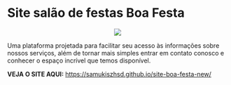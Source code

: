 # Site salão de festas Boa Festa

<div align="center">
<img src="https://github.com/SAMUKISZHSD/site-boa-festa-new/blob/main/img/IMG-20220921-WA0081__1_-removebg-preview.png">
</div>

Uma plataforma projetada para facilitar seu acesso às informações sobre nossos serviços, além de tornar mais simples entrar em contato conosco e conhecer o espaço incrível que temos disponível.

**VEJA O SITE AQUI:** https://samukiszhsd.github.io/site-boa-festa-new/
##


